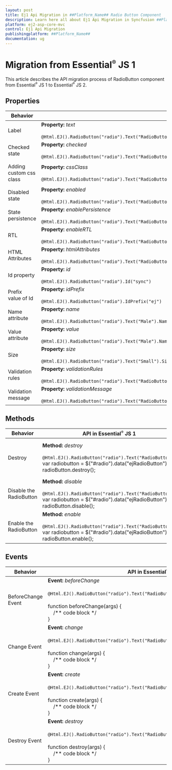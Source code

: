 ```yaml
---
layout: post
title: Ej1 Api Migration in ##Platform_Name## Radio Button Component
description: Learn here all about Ej1 Api Migration in Syncfusion ##Platform_Name## Radio Button component of Syncfusion Essential JS 2 and more.
platform: ej2-asp-core-mvc
control: Ej1 Api Migration
publishingplatform: ##Platform_Name##
documentation: ug
---
```



# Migration from Essential<sup style="font-size:70%">&reg;</sup> JS 1

This article describes the API migration process of RadioButton component from Essential<sup style="font-size:70%">&reg;</sup> JS 1 to Essential<sup style="font-size:70%">&reg;</sup> JS 2.

## Properties

| Behavior | API in Essential<sup style="font-size:70%">&reg;</sup> JS 1 | API in Essential<sup style="font-size:70%">&reg;</sup> JS 2 |
| --- | --- | --- |
| Label | **Property:** *text* <br/><br/> `@Html.EJ().RadioButton("radio").Text("RadioButton")` | **Property:** *label* <br/><br/> `@Html.EJS().RadioButton("radio").Label("RadioButton").Render()` |
| Checked state | **Property:** *checked* <br/><br/> `@Html.EJ().RadioButton("radio").Text("RadioButton").Checked(true)` | **Property:** *checked* <br/><br/> `@Html.EJS().RadioButton("radio").Label("RadioButton").Checked(true).Render()` |
| Adding custom css class | **Property:** *cssClass* <br/><br/> `@Html.EJ().RadioButton("radio").Text("RadioButton").CssClass("custom-class")` | **Property:** *cssClass* <br/><br/> `@Html.EJS().RadioButton("radio").Label("RadioButton").CssClass("custom-class").Render()` |
| Disabled state | **Property:** *enabled* <br/><br/> `@Html.EJ().RadioButton("radio").Text("RadioButton").Enabled(false)` | **Property:** *disabled* <br/><br/> `@Html.EJS().RadioButton("radio").Label("RadioButton").Disabled(true).Render()` |
| State persistence | **Property:** *enablePersistence* <br/><br/> `@Html.EJ().RadioButton("radio").Text("RadioButton").EnablePersistence(true)` | **Property:** *enablePersistence* <br/><br/> `@Html.EJS().RadioButton("radio").Label("RadioButton").EnablePersistence(true).Render()` |
| RTL | **Property:** *enableRTL* <br/><br/> `@Html.EJ().RadioButton("radio").Text("RadioButton").EnableRTL(true)` | **Property:** *enableRtl* <br/><br/> `@Html.EJS().RadioButton("radio").Label("RadioButton").EnableRtl(true).Render()` |
| HTML Attributes | **Property:** *htmlAttributes* <br/><br/> `@Html.EJ().RadioButton("radio").Text("RadioButton").HtmlAttributes("")` | Not applicable |
| Id property | **Property:** *id* <br/><br/>`@Html.EJ().RadioButton("radio").Id("sync")` | Not applicable |
| Prefix value of Id | **Property:** *idPrefix* <br/><br/> `@Html.EJ().RadioButton("radio").IdPrefix("ej")` | Not applicable |
| Name attribute | **Property:** *name* <br/><br/> `@Html.EJ().RadioButton("radio").Text("Male").Name("gender")` | **Property:** *name* <br/><br/> `@Html.EJS().RadioButton("radio").Label("Male").Name("gender").Render()` |
| Value attribute | **Property:** *value* <br/><br/> `@Html.EJ().RadioButton("radio").Text("Male").Name("gender").Value("male")` | **Property:** *value* <br/><br/> `@Html.EJS().RadioButton("radio").Label("Male").Name("gender").Value("male").Render()` |
| Size | **Property:** *size* <br/><br/> `@Html.EJ().RadioButton("radio").Text("Small").Size(RadioButtonSize.Small)` | **Property:** *size* <br/><br/> `@Html.EJS().RadioButton("radio").Label("Small").CssClass("e-small").Render()` |
| Validation rules | **Property:** *validationRules* <br/><br/> `@Html.EJ().RadioButton("radio").Text("RadioButton").ValidationRules(ViewBag.rules)` | Not applicable |
| Validation message | **Property:** *validationMessage* <br/><br/> `@Html.EJ().RadioButton("radio").Text("RadioButton").ValidationRules(ViewBag.rules).ValidationMessage(ViewBag.message)` | Not applicable |

## Methods

| Behavior | API in Essential<sup style="font-size:70%">&reg;</sup> JS 1 | API in Essential<sup style="font-size:70%">&reg;</sup> JS 2 |
| --- | --- | --- |
| Destroy | **Method:** *destroy* <br/><br/> `@Html.EJ().RadioButton("radio").Text("RadioButton")` <br/> var radiobutton = $("#radio").data("ejRadioButton");<br/>radioButton.destroy(); | **Method:** *destroy* <br/><br/> `@Html.EJS().RadioButton("radio").Label("RadioButton").Render()` <br/> var radiobutton = document.getElementById('radio').ej2_instances[0]; <br/>radioButton.destroy(); |
| Disable the RadioButton | **Method:** *disable* <br/><br/> `@Html.EJ().RadioButton("radio").Text("RadioButton")` <br/> var radiobutton = $("#radio").data("ejRadioButton");<br/>radioButton.disable(); | Not applicable |
| Enable the RadioButton | **Method:** *enable* <br/><br/> `@Html.EJ().RadioButton("radio").Text("RadioButton")` <br/> var radiobutton = $("#radio").data("ejRadioButton");<br/>radioButton.enable(); | Not applicable |

## Events

| Behavior | API in Essential<sup style="font-size:70%">&reg;</sup> JS 1 | API in Essential<sup style="font-size:70%">&reg;</sup> JS 2 |
| --- | --- | --- |
| BeforeChange Event | **Event:** *beforeChange* <br/><br/> `@Html.EJ().RadioButton("radio").Text("RadioButton").BeforeChange("beforeChange")`* <br/><br/>function beforeChange(args) {<br/> &nbsp;&nbsp;&nbsp;&nbsp;/** code block */ <br/>} | Not applicable |
| Change Event | **Event:** *change* <br/><br/> `@Html.EJ().RadioButton("radio").Text("RadioButton").Change("change")`* <br/><br/>function change(args) {<br/> &nbsp;&nbsp;&nbsp;&nbsp;/** code block */ <br/>} | **Event:** *change* <br/><br/> `@Html.EJS().RadioButton("radio").Label("RadioButton").Change("change").Render()`* <br/><br/>function change(args) {<br/> &nbsp;&nbsp;&nbsp;&nbsp;/** code block */ <br/>} |
| Create Event | **Event:** *create* <br/><br/> `@Html.EJ().RadioButton("radio").Text("RadioButton").Create("create")`* <br/><br/>function create(args) {<br/> &nbsp;&nbsp;&nbsp;&nbsp;/** code block */ <br/>} | **Event:** *created* <br/><br/> `@Html.EJS().RadioButton("radio").Label("RadioButton").Created("created").Render()`* <br/><br/>function created() {<br/> &nbsp;&nbsp;&nbsp;&nbsp;/** code block */ <br/>} |
| Destroy Event | **Event:** *destroy* <br/><br/> `@Html.EJ().RadioButton("radio").Text("RadioButton").Destroy("destroy")`* <br/><br/>function destroy(args) {<br/> &nbsp;&nbsp;&nbsp;&nbsp;/** code block */ <br/>} | Not applicable |